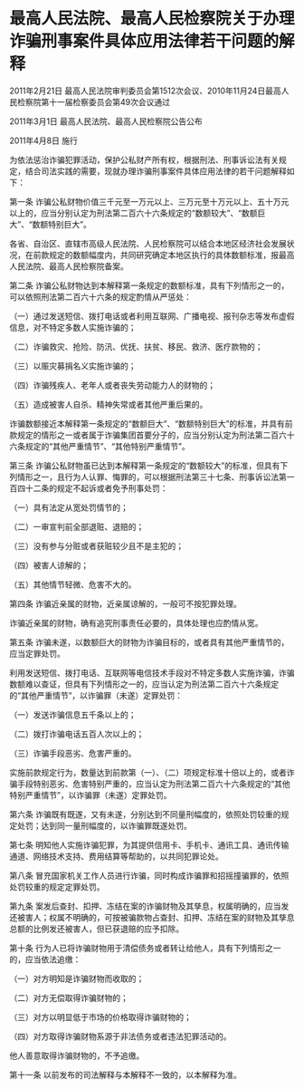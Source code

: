 # 最高人民法院、最高人民检察院关于办理诈骗刑事案件具体应用法律若干问题的解释

2011年2月21日 最高人民法院审判委员会第1512次会议、2010年11月24日最高人民检察院第十一届检察委员会第49次会议通过

2011年3月1日 最高人民法院、最高人民检察院公告公布

2011年4月8日 施行

为依法惩治诈骗犯罪活动，保护公私财产所有权，根据刑法、刑事诉讼法有关规定，结合司法实践的需要，现就办理诈骗刑事案件具体应用法律的若干问题解释如下：

第一条 诈骗公私财物价值三千元至一万元以上、三万元至十万元以上、五十万元以上的，应当分别认定为刑法第二百六十六条规定的“数额较大”、“数额巨大”、“数额特别巨大”。

各省、自治区、直辖市高级人民法院、人民检察院可以结合本地区经济社会发展状况，在前款规定的数额幅度内，共同研究确定本地区执行的具体数额标准，报最高人民法院、最高人民检察院备案。

第二条 诈骗公私财物达到本解释第一条规定的数额标准，具有下列情形之一的，可以依照刑法第二百六十六条的规定酌情从严惩处：

（一）通过发送短信、拨打电话或者利用互联网、广播电视、报刊杂志等发布虚假信息，对不特定多数人实施诈骗的；

（二）诈骗救灾、抢险、防汛、优抚、扶贫、移民、救济、医疗款物的；

（三）以赈灾募捐名义实施诈骗的；

（四）诈骗残疾人、老年人或者丧失劳动能力人的财物的；

（五）造成被害人自杀、精神失常或者其他严重后果的。

诈骗数额接近本解释第一条规定的“数额巨大”、“数额特别巨大”的标准，并具有前款规定的情形之一或者属于诈骗集团首要分子的，应当分别认定为刑法第二百六十六条规定的“其他严重情节”、“其他特别严重情节”。

第三条 诈骗公私财物虽已达到本解释第一条规定的“数额较大”的标准，但具有下列情形之一，且行为人认罪、悔罪的，可以根据刑法第三十七条、刑事诉讼法第一百四十二条的规定不起诉或者免予刑事处罚：

（一）具有法定从宽处罚情节的；

（二）一审宣判前全部退赃、退赔的；

（三）没有参与分赃或者获赃较少且不是主犯的；

（四）被害人谅解的；

（五）其他情节轻微、危害不大的。

第四条 诈骗近亲属的财物，近亲属谅解的，一般可不按犯罪处理。

诈骗近亲属的财物，确有追究刑事责任必要的，具体处理也应酌情从宽。

第五条 诈骗未遂，以数额巨大的财物为诈骗目标的，或者具有其他严重情节的，应当定罪处罚。

利用发送短信、拨打电话、互联网等电信技术手段对不特定多数人实施诈骗，诈骗数额难以查证，但具有下列情形之一的，应当认定为刑法第二百六十六条规定的“其他严重情节”，以诈骗罪（未遂）定罪处罚：

（一）发送诈骗信息五千条以上的；

（二）拨打诈骗电话五百人次以上的；

（三）诈骗手段恶劣、危害严重的。

实施前款规定行为，数量达到前款第（一）、（二）项规定标准十倍以上的，或者诈骗手段特别恶劣、危害特别严重的，应当认定为刑法第二百六十六条规定的“其他特别严重情节”，以诈骗罪（未遂）定罪处罚。

第六条 诈骗既有既遂，又有未遂，分别达到不同量刑幅度的，依照处罚较重的规定处罚；达到同一量刑幅度的，以诈骗罪既遂处罚。

第七条 明知他人实施诈骗犯罪，为其提供信用卡、手机卡、通讯工具、通讯传输通道、网络技术支持、费用结算等帮助的，以共同犯罪论处。

第八条 冒充国家机关工作人员进行诈骗，同时构成诈骗罪和招摇撞骗罪的，依照处罚较重的规定定罪处罚。

第九条 案发后查封、扣押、冻结在案的诈骗财物及其孳息，权属明确的，应当发还被害人；权属不明确的，可按被骗款物占查封、扣押、冻结在案的财物及其孳息总额的比例发还被害人，但已获退赔的应予扣除。

第十条 行为人已将诈骗财物用于清偿债务或者转让给他人，具有下列情形之一的，应当依法追缴：

（一）对方明知是诈骗财物而收取的；

（二）对方无偿取得诈骗财物的；

（三）对方以明显低于市场的价格取得诈骗财物的；

（四）对方取得诈骗财物系源于非法债务或者违法犯罪活动的。

他人善意取得诈骗财物的，不予追缴。

第十一条 以前发布的司法解释与本解释不一致的，以本解释为准。
